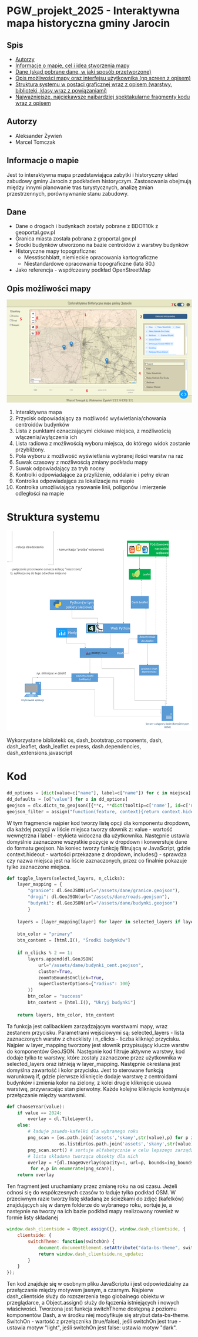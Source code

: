 # PGW_projekt_2025 - Interaktywna mapa historyczna gminy Jarocin

## Spis
* [Autorzy](#autorzy)
* [Informacje o mapie, cel i idea stworzenia mapy](#informacje-o-mapie)
* [Dane (skąd pobrane dane, w jaki sposób przetworzone)](#dane)
* [Opis możliwości mapy oraz interfejsu użytkownika (np screen z opisem)](#opis-możliwości-mapy)
* [Struktura systemu w postaci graficznej wraz z opisem (warstwy, biblioteki, klasy wraz z powiązaniami)](#struktura-systemu)
* [Najważniejsze, najciekawsze najbardziej spektakularne fragmenty kodu wraz z opisem](#kod)

## Autorzy
- Aleksander Żywień
- Marcel Tomczak

## Informacje o mapie
Jest to interaktywna mapa przedstawiająca zabytki i historyczny układ zabudowy gminy Jarocin z podkładem historyczym. Zastosowania obejmują między innymi planowanie tras turystycznych, analizę zmian przestrzennych, porównywnanie stanu zabudowy.

## Dane
- Dane o drogach i budynkach zostały pobrane z BDOT10k z geoportal.gov.pl
- Granica miasta została pobrana z groportal.gov.pl
- Środki budynków utworzono na bazie centroidów z warstwy budynków
- Historyczne mapy topograficzne:
    - Messtischblatt, niemieckie opracowania kartograficzne
    - Niestandardowe opracowania topograficzne (lata 80.)
- Jako referencja - współczesny podkład OpenStreetMap

## Opis możliwości mapy
![Podgląd mapyy z numerami, które opsiują działanie strony](assets/opis_mapy.png)
1. Interaktywna mapa
2. Przycisk odpowiadający za możliwość wyświetlania/chowania centroidów budynków
3. Lista z punktami oznaczającymi ciekawe miejsca, z możliwością włączenia/wyłączenia ich
4. Lista radiowa z możliwością wyboru miejsca, do którego widok zostanie przybliżony.
5. Pola wyboru z możliwość wyświetlania wybranej ilości warstw na raz
6. Suwak czasowy z możliwością zmiany podkładu mapy
7. Suwak odpowiadający za tryb nocny
8. Kontrolki odpowiadające za przyliżenie, oddalanie i pełny ekran
9. Kontrolka odpowiadająca za lokalizacje na mapie
10. Kontrolka umożliwiająca rysowanie linii, poligonów i mierzenie odległości na mapie

# Struktura systemu
![Diagram przedstawiający architekturę i działanie systemu informatycznego w projekcie](assets/diagram_archi.png)

Wykorzystane biblioteki:
os, dash_bootstrap_components, dash, dash_leaflet, dash_leaflet.express, dash.dependencies, dash_extensions.javascript

# Kod

```python
dd_options = [dict(value=c["name"], label=c["name"]) for c in miejsca]
dd_defaults = [o["value"] for o in dd_options]
geojson = dlx.dicts_to_geojson([{**c, **dict(tooltip=c['name'], id=c['name'])} for c in miejsca])
geojson_filter = assign("function(feature, context){return context.hideout.includes(feature.properties.name);}")
```

W tym fragmencie najpier kod tworzy listę opcji dla komponentu dropdown, dla każdej pozycji w liście miejsca tworzy słownik z: value - wartość wewnętrzna i label - etykieta widoczna dla użytkownika. Następnie ustawia domyślnie zaznaczone wszystkie pozycje w dropdown i konwerstuje dane do formatu geojson. Na koniec tworzy funkcję filtrującą w JavaScript, gdzie context.hideout - wartości przekazane z dropdown, includes() - sprawdza czy nazwa miejsca jest na liście zaznaczonych, przez co finalnie pokazuje tylko zaznaczone miejsca.


```python
def toggle_layers(selected_layers, n_clicks):
    layer_mapping = {
        "granice": dl.GeoJSON(url="/assets/dane/granice.geojson"),
        "drogi": dl.GeoJSON(url="/assets/dane/roads.geojson"),
        "budynki": dl.GeoJSON(url="/assets/dane/budynki.geojson")
        }
    
    layers = [layer_mapping[layer] for layer in selected_layers if layer in layer_mapping]
    
    btn_color = "primary"
    btn_content = [html.I(), "Środki budynków"]
    
    if n_clicks % 2 == 1:
        layers.append(dl.GeoJSON(
            url="/assets/dane/budynki_cent.geojson",
            cluster=True,
            zoomToBoundsOnClick=True,
            superClusterOptions={"radius": 100}
        ))
        btn_color = "success"
        btn_content = [html.I(), "Ukryj budynki"]
    
    return layers, btn_color, btn_content
```

Ta funkcja jest callbackiem zarządzającym warstwami mapy, wraz zestanem przycisku. Parametrami wejściowymi są: selected_layers - lista zaznaczonych warstw z checklisty i n_clicks - liczba kliknięć przycisku. Najpier w layer_mapping tworzony jest słownik przypisujący klucze warstw do komponentów GeoJSON. Następnie kod filtruje aktywne warstwy, kod dodaje tylko te warstwy, które zostały zaznaczone przez użytkownika w selected_layers oraz istnieją w layer_mapping. Następnie określana jest domyślna zawartość i kolor przycisku. Jest to sterowane funkcją warunkową if, gdzie pierwsze kliknięcie dodaje warstwę z centroidami budynków i zmienia kolor na zielony, z kolei drugie kliknięcie usuwa warstwę, przywracając stan pierwotny. Każde kolejne kliknięcie kontynuuje przełączanie między warstwami.

```python
def ChooseYear(value):
    if value == 2024:
        overlay = dl.TileLayer(),
    else:
        # ładuje psuedo-kafelki dla wybranego roku
        png_scan = [os.path.join('assets','skany',str(value),p) for p in 
                    os.listdir(os.path.join('assets','skany',str(value)))]
        png_scan.sort() # sortuje alfabetycznie w celu lepszego zarządzania
        # lista składana tworząca obiekty dla nich
        overlay = *[dl.ImageOverlay(opacity=1, url=p, bounds=img_bounds[e])
         for e,p in enumerate(png_scan)],
    return overlay
```

Ten fragment jest uruchamiany przez zmianę roku na osi czasu. Jeżeli odnosi się do współczesnych czasów to ładuje tylko podkład OSM. W przeciwnym razie tworzy listę składaną ze ścieżkami do zdjęć (kafelków) znajdujących się w danym folderze do wybranego roku, sortuje je, a następnie na tworzy na ich bazie podkład mapy realizowany rownież w formie listy składanej

```javascript
window.dash_clientside = Object.assign({}, window.dash_clientside, {
    clientside: {
        switchTheme: function(switchOn) {
            document.documentElement.setAttribute("data-bs-theme", switchOn ? "light" : "dark");
            return window.dash_clientside.no_update;
        }
    }
});
```
Ten kod znajduje się w osobnym pliku JavaScriptu i jest odpowiedzialny za przełączanie między motywem jasnym, a czarnym. Najpierw dash_clientside służy do rozszerzenia tego globalnego obiektu w przeglądarce, a Object.assign() służy do łączenia istniejących i nowych właściwości. Tworzona jest funkcja switchTheme dostępną z poziomu komponentów Dash, a w środku niej modyfikuje się atrybut data-bs-theme. SwitchOn - wartość z przełącznika (true/false), jeśli switchOn jest true - ustawia motyw "light", jeśli switchOn jest false: ustawia motyw "dark".






